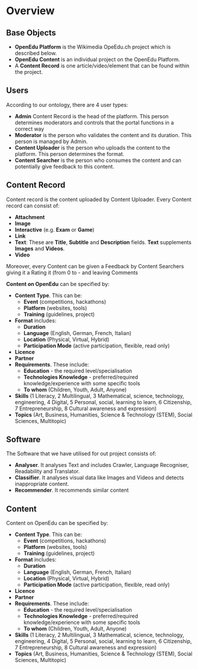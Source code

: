 # Overview

## Base  Objects
- __OpenEdu Platform__ is the Wikimedia OpeEdu.ch project which is described below.
- __OpenEdu Content__ is an individual project on the OpenEdu Platform.
- A __Content Record__ is one article/video/element that can be found within the project.

## Users
According to our ontology, there are 4 user types:
- __Admin__ Content Record is the head of the platform. This person determines moderators and controls that the portal functions in a correct way
- __Moderator__ is the person who validates the content and its duration. This person is managed by Admin.
- __Content Uploader__ is the person who uploads the content to the platform. This person determines the format.
- __Content Searcher__ is the person who consumes the content and can potentially give feedback to this content.

## Content Record
Content record is the content uploaded by Content Uploader. Every Content record can consist of:
-  __Attachment__
-  __Image__
-  __Interactive__ (e.g. __Exam__ or __Game__)
-  __Link__
-  __Text__: These are __Title__, __Subtitle__ and __Description__ fields. __Text__ supplements __Images__ and __Videos__.
-  __Video__ 

Moreover, every Content can be given a Feedback by Content Searchers giving it a Rating it (from 0 to -  and leaving Comments

__Content on OpenEdu__ can be specified by:
-  __Content Type__. This can be:
    - __Event__ (competitions, hackathons)
    - __Platform__ (websites, tools)
    - __Training__ (guidelines, project)
-  __Format__ includes:
    - __Duration__
    - __Language__ (English, German, French, Italian)
    - __Location__ (Physical, Virtual, Hybrid)
    - __Participation Mode__ (active participation, flexible, read only)
-  __Licence__
-  __Partner__ 
-  __Requirements__. These include:
    - __Education__ - the required level/specialisation 
    - __Technologies Knowledge__ - preferred/required knowledge/experience with some specific tools 
    - __To whom__ (Children, Youth, Adult, Anyone)
-  __Skills__ (1 Literacy, 2 Multilingual, 3 Mathematical, science, technology, engineering, 4 Digital, 5 Personal, social, learning to learn, 6 Citizenship, 7 Entrepreneurship, 8 Cultural awareness and expression)
-  __Topics__ (Art, Business, Humanities, Science & Technology (STEM), Social Sciences, Multitopic)

## Software

The Software that we have utilised for out project consists of:
-  __Analyser__. It analyses Text and includes Crawler, Language Recogniser, Readability and Translator.
-  __Classifier__. It analyses visual data like Images and Videos and detects inappropriate content.
-  __Recommender__. It recommends similar content

## Content

Content on OpenEdu can be specified by:
-  __Content Type__. This can be:
    - __Event__ (competitions, hackathons)
    - __Platform__ (websites, tools)
    - __Training__ (guidelines, project)
-  __Format__ includes:
    - __Duration__
    - __Language__ (English, German, French, Italian)
    - __Location__ (Physical, Virtual, Hybrid)
    - __Participation Mode__ (active participation, flexible, read only)
-  __Licence__
-  __Partner__ 
-  __Requirements__. These include:
    - __Education__ - the required level/specialisation 
    - __Technologies Knowledge__ - preferred/required knowledge/experience with some specific tools 
    - __To whom__ (Children, Youth, Adult, Anyone)
-  __Skills__ (1 Literacy, 2 Multilingual, 3 Mathematical, science, technology, engineering, 4 Digital, 5 Personal, social, learning to learn, 6 Citizenship, 7 Entrepreneurship, 8 Cultural awareness and expression)
-  __Topics__ (Art, Business, Humanities, Science & Technology (STEM), Social Sciences, Multitopic)

